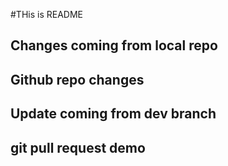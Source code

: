 #THis is README

## Changes coming from local repo

## Github repo changes

## Update coming from dev branch

## git pull request demo
